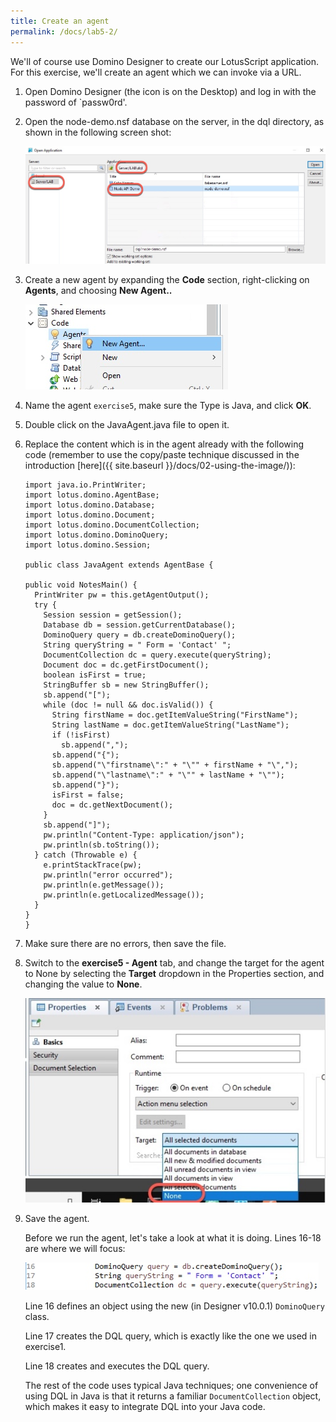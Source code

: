 ```yaml
---
title: Create an agent
permalink: /docs/lab5-2/
---
```


We'll of course use Domino Designer to create our LotusScript application. For this exercise, we'll create an agent which we can invoke via a URL.

1. Open Domino Designer (the icon is on the Desktop) and log in with the password of `passw0rd'.

1. Open the node-demo.nsf database on the server, in the dql directory, as shown in the following screen shot:

    ![](../images/ex4b/open-db.jpg)

1. Create a new agent by expanding the **Code** section, right-clicking on **Agents**, and choosing **New Agent..**

    ![](../images/ex4b/new-agent.jpg)

1. Name the agent `exercise5`, make sure the Type is Java, and click **OK**.

1. Double click on the JavaAgent.java file to open it.

1. Replace the content which is in the agent already with the following code (remember to use the copy/paste technique discussed in the introduction [here]({{ site.baseurl }}/docs/02-using-the-image/)):

      ```
    import java.io.PrintWriter;
    import lotus.domino.AgentBase;
    import lotus.domino.Database;
    import lotus.domino.Document;
    import lotus.domino.DocumentCollection;
    import lotus.domino.DominoQuery;
    import lotus.domino.Session;

    public class JavaAgent extends AgentBase {

      public void NotesMain() {
        PrintWriter pw = this.getAgentOutput();
        try {
          Session session = getSession();
          Database db = session.getCurrentDatabase();
          DominoQuery query = db.createDominoQuery();
          String queryString = " Form = 'Contact' ";
          DocumentCollection dc = query.execute(queryString);
          Document doc = dc.getFirstDocument();
          boolean isFirst = true;
          StringBuffer sb = new StringBuffer();
          sb.append("[");
          while (doc != null && doc.isValid()) {
            String firstName = doc.getItemValueString("FirstName");
            String lastName = doc.getItemValueString("LastName");
            if (!isFirst)
              sb.append(",");
            sb.append("{");
            sb.append("\"firstname\":" + "\"" + firstName + "\",");
            sb.append("\"lastname\":" + "\"" + lastName + "\"");
            sb.append("}");
            isFirst = false;
            doc = dc.getNextDocument();
          }
          sb.append("]");
          pw.println("Content-Type: application/json");
          pw.println(sb.toString());
        } catch (Throwable e) {
          e.printStackTrace(pw);
          pw.println("error occurred");
          pw.println(e.getMessage());
          pw.println(e.getLocalizedMessage());
        }
      }
    }

    ```

1. Make sure there are no errors, then save the file.

1. Switch to the **exercise5 - Agent** tab, and change the target for the agent to None by selecting the **Target** dropdown in the Properties section, and changing the value to **None**.

    ![](../images/ex5b/change-target.jpg)

1. Save the agent.

    Before we run the agent, let's take a look at what it is doing. Lines 16-18 are where we will focus:

    ![](../images/ex5b/code-details.jpg)

    Line 16 defines an object using the new (in Designer v10.0.1) `DominoQuery` class.
    
    Line 17 creates the DQL query, which is exactly like the one we used in exercise1.

    Line 18 creates and executes the DQL query.

    The rest of the code uses typical Java techniques; one convenience of using DQL in Java is that it returns a familiar `DocumentCollection` object, which makes it easy to integrate DQL into your Java code.

